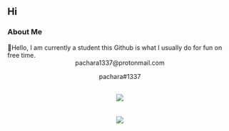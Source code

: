 
## Hi

<h3>About Me</h3>
👋Hello, I am currently a student this Github is what I usually do for fun on free time.



<div align="center">
pachara1337@protonmail.com
  
pachara#1337
</div>  
  

<br/>  



<div align="center"><img src="https://github-readme-stats.vercel.app/api?username=eccentricPACHARA&show_icons=true&count_private=true&hide_border=true" align="center" /></div>  

<br/>  



  



  

<br/>  

<div align="center">
<img src="https://komarev.com/ghpvc/?username=eccentricPACHARA&&style=flat-square" align="center" />
</div>  
  

<br/>  


<br />



